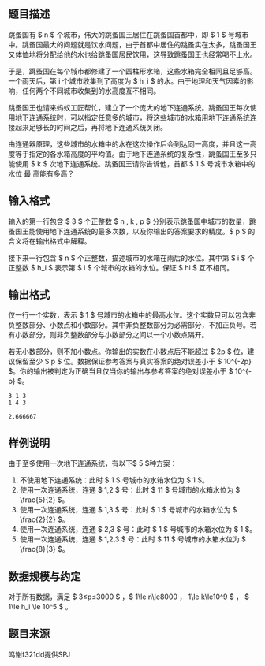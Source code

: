 ## 题目描述

跳蚤国有 $ n $ 个城市，伟大的跳蚤国王居住在跳蚤国首都中，即 $ 1 $ 号城市中。跳蚤国最大的问题就是饮水问题，由于首都中居住的跳蚤实在太多，跳蚤国王又体恤地将分配给他的水也给跳蚤国居民饮用，这导致跳蚤国王也经常喝不上水。

于是，跳蚤国在每个城市都修建了一个圆柱形水箱，这些水箱完全相同且足够高。一个雨天后，第 i 个城市收集到了高度为 $ h_i $ 的水。由于地理和天气因素的影响，任何两个不同城市收集到的水高度互不相同。

跳蚤国王也请来蚂蚁工匠帮忙，建立了一个庞大的地下连通系统。跳蚤国王每次使用地下连通系统时，可以指定任意多的城市，将这些城市的水箱用地下连通系统连接起来足够长的时间之后，再将地下连通系统关闭。

由连通器原理，这些城市的水箱中的水在这次操作后会到达同一高度，并且这一高度等于指定的各水箱高度的平均值。由于地下连通系统的复杂性，跳蚤国王至多只能使用 $ k $ 次地下连通系统。跳蚤国王请你告诉他，首都 $ 1 $ 号城市水箱中的水位 最 高能有多高？

## 输入格式

输入的第一行包含 $ 3 $ 个正整数 $ n , k , p $  分别表示跳蚤国中城市的数量，跳蚤国王能使用地下连通系统的最多次数，以及你输出的答案要求的精度。$ p $ 的含义将在输出格式中解释。

接下来一行包含 $ n $ 个正整数，描述城市的水箱在雨后的水位。其中第 $ i $ 个正整数 $ h_i $ 表示第 $ i $ 个城市的水箱的水位。保证 $ hi $ 互不相同。

## 输出格式

仅一行一个实数，表示 $ 1 $ 号城市的水箱中的最高水位。这个实数只可以包含非负整数部分、小数点和小数部分。其中非负整数部分为必需部分，不加正负号。若有小数部分，则非负整数部分与小数部分之间以一个小数点隔开。

若无小数部分，则不加小数点。你输出的实数在小数点后不能超过 $ 2p $ 位，建议保留至少 $ p $ 位。数据保证参考答案与真实答案的绝对误差小于 $ 10^{-2p} $。你的输出被判定为正确当且仅当你的输出与参考答案的绝对误差小于 $ 10^{- p} $。

```input1
3 1 3
1 4 3
```

```output1
2.666667
```

## 样例说明

由于至多使用一次地下连通系统，有以下$ 5 $种方案：

1. 不使用地下连通系统：此时 $ 1 $ 号城市的水箱水位为 $ 1 $。 
2. 使用一次连通系统，连通 $ 1,2 $ 号：此时 $ 11 $ 号城市的水箱水位为 $ \frac{5}{2} $。 
3. 使用一次连通系统，连通 $ 1,3 $ 号：此时 $ 1 $ 号城市的水箱水位为 $ \frac{2}{2} $。 
4. 使用一次连通系统，连通 $ 2,3 $ 号：此时 $ 1 $ 号城市的水箱水位为 $ 1 $。 
5. 使用一次连通系统，连通 $ 1,2,3 $ 号：此时 $ 11 $ 号城市的水箱水位为 $ \frac{8}{3} $。

## 数据规模与约定

对于所有数据，满足 $ 3≤p≤3000 $ ，$ 1\le n\le8000 $，$ 1\le k\le10^9 $ ， $ 1\le h_i \le 10^5 $ 。

## 题目来源

鸣谢f321dd提供SPJ